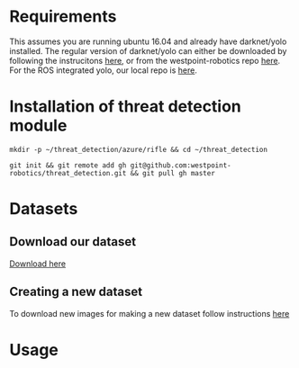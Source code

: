# Requirements
This assumes you are running ubuntu 16.04 and already have darknet/yolo installed.  The regular version of darknet/yolo can either be downloaded by following the instrucitons [here](https://pjreddie.com/darknet/yolo/), or from the westpoint-robotics repo [here](https://github.com/westpoint-robotics/darknet-yolov3).  For the ROS integrated yolo, our local repo is [here](https://github.com/westpoint-robotics/darknet-yolov3-ros).

# Installation of threat detection module
	
	mkdir -p ~/threat_detection/azure/rifle && cd ~/threat_detection
	
	git init && git remote add gh git@github.com:westpoint-robotics/threat_detection.git && git pull gh master


# Datasets
## Download our dataset
[Download here](https://github.com/westpoint-robotics/threat_detection/tree/master/scripts)


## Creating a new dataset
To download new images for making a new dataset follow instructions [here](https://github.com/westpoint-robotics/threat_detection/tree/master/download_images)

# Usage
